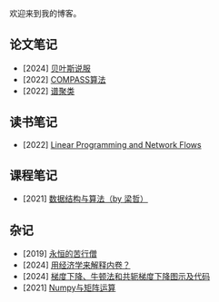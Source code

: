 欢迎来到我的博客。

## 论文笔记

- [2024] [贝叶斯说服](docs/bayes_persuasion/bayes_persuasion.md)
- [2022] [COMPASS算法](docs/COMPASS/DOvS_locally_convergent_algorithms.md)
- [2022] [谱聚类](docs/complex_network_clustering/complex_network_clustering.md)

## 读书笔记

- [2022] [Linear Programming and Network Flows](docs/lp_bazaraa/)

## 课程笔记

- [2021] [数据结构与算法（by 梁哲）](docs/algorithm_TJ/)

## 杂记

- [2019] [永恒的苦行僧](docs/eternal_ascetic/eternal_ascetic.md)
- [2024] [用经济学来解释内卷？](docs/involution_economics/involution_economics.md)
- [2024] [梯度下降、牛顿法和共轭梯度下降图示及代码](docs/GD_NT_CD_graphically/GD_NT_CD_graphically.md)
- [2021] [Numpy与矩阵运算](docs/numpy_matrix_operaions/numpy_matrix_operaions.md)
